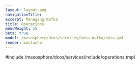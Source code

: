 ```yaml
---
layout: layout.pug
navigationTitle:
excerpt: Managing Kafka
title: Operations
menuWeight: 15
beta: true
model: /mesosphere/dcos/services/beta-kafka/data.yml
render: mustache
---
```


#include /mesosphere/dcos/services/include/operations.tmpl
